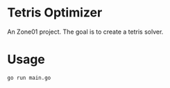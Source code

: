 # Tetris Optimizer

An Zone01 project.
The goal is to create a tetris solver.

# Usage
```
go run main.go
```

